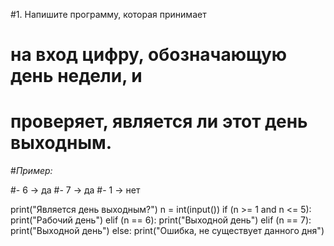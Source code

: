 #1. Напишите программу, которая принимает
# на вход цифру, обозначающую день недели, и
# проверяет, является ли этот день выходным.
#*Пример:*

#- 6 -> да
#- 7 -> да
#- 1 -> нет

print("Является день выходным?")
n = int(input())
if (n >= 1 and n <= 5):
    print("Рабочий день")
elif (n == 6):
    print("Выходной день")
elif (n == 7):
    print("Выходной день")
else:
    print("Ошибка, не существует данного дня")

